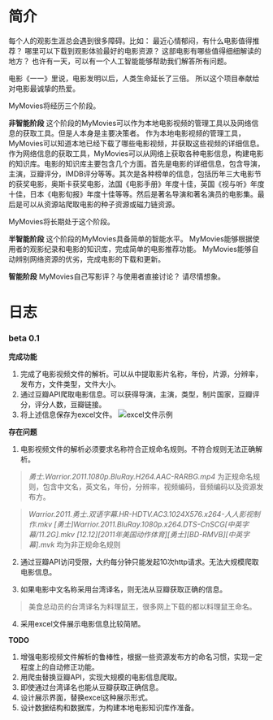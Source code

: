# 简介

每个人的观影生涯总会遇到很多障碍。比如：
最近心情郁闷，有什么电影值得推荐？
哪里可以下载到观影体验最好的电影资源？
这部电影有哪些值得细细解读的地方？
也许有一天，可以有一个人工智能能够帮助我们解答所有问题。

电影《一一》里说，电影发明以后，人类生命延长了三倍。
所以这个项目奉献给对电影最诚挚的热爱。

MyMovies将经历三个阶段。

**非智能阶段**
这个阶段的MyMovies可以作为本地电影视频的管理工具以及网络信息的获取工具。但是人本身是主要决策者。
作为本地电影视频的管理工具，MyMovies可以知道本地已经下载了哪些电影视频，并获取这些视频的详细信息。
作为网络信息的获取工具，MyMovies可以从网络上获取各种电影信息，构建电影的知识库。电影的知识库主要包含几个方面。首先是电影的详细信息，包含导演，主演，豆瓣评分，IMDB评分等等。其次是各种榜单的信息，包括历年三大电影节的获奖电影，奥斯卡获奖电影，法国《电影手册》年度十佳，英国《视与听》年度十佳，日本《电影旬报》年度十佳等等。然后是著名导演和著名演员的电影集。最后是可以从资源站爬取电影的种子资源或磁力链资源。

MyMovies将长期处于这个阶段。

**半智能阶段**
这个阶段的MyMovies具备简单的智能水平。
MyMovies能够根据使用者的观影纪录和电影的知识库，完成简单的电影推荐功能。
MyMovies能够自动辨别网络资源的优劣，完成电影的下载和更新。

**智能阶段**
MyMovies自己写影评？与使用者直接讨论？
请尽情想象。


# 日志
### beta 0.1
**完成功能**
1. 完成了电影视频文件的解析。可以从中提取影片名称，年份，片源，分辨率，发布方，文件类型，文件大小。
2. 通过豆瓣API爬取电影信息。可以获得导演，主演，类型，制片国家，豆瓣评分，评分人数，豆瓣链接。
3. 将上述信息保存为excel文件。
![excel文件示例](http://oeaxm0g1o.bkt.clouddn.com/demo.png "excel文件示例")

**存在问题**
1. 电影视频文件的解析必须要求名称符合正规命名规则。不符合规则无法正确解析。

> *勇士.Warrior.2011.1080p.BluRay.H264.AAC-RARBG.mp4*
为正规命名规则，包含中文名，英文名，年份，分辨率，视频编码，音频编码以及资源发布方。

> *Warrior.2011.勇士.双语字幕.HR-HDTV.AC3.1024X576.x264-人人影视制作.mkv*
> *[勇士]Warrior.2011.BluRay.1080p.x264.DTS-CnSCG[中英字幕/11.2G].mkv*
> *[12.12][2011年美国动作体育][勇士][BD-RMVB][中英字幕].mvk*
均为非正规命名规则


2. 通过豆瓣API访问受限，大约每分钟只能发起10次http请求。无法大规模爬取电影信息。

3. 如果电影中文名称采用台湾译名，则无法从豆瓣获取正确的信息。
> 美食总动员的台湾译名为料理鼠王，很多网上下载的都以料理鼠王命名。

4. 采用excel文件展示电影信息比较简陋。

**TODO**
1. 增强电影视频文件解析的鲁棒性，根据一些资源发布方的命名习惯，实现一定程度上的自动修正功能。
2. 用爬虫替换豆瓣API，实现大规模的电影信息爬取。
3. 即使通过台湾译名也能从豆瓣获取正确信息。
4. 设计展示界面，替换excel这种展示形式。
5. 设计数据结构和数据库，为构建本地电影知识库作准备。


